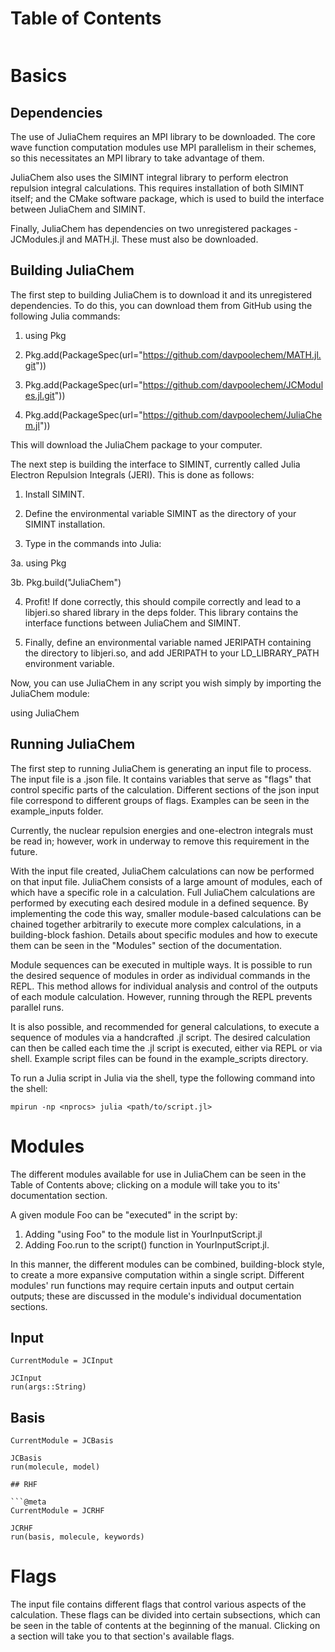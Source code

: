# Table of Contents
```@contents
```

# Basics

## Dependencies

The use of JuliaChem requires an MPI library to be downloaded. The core wave
function computation modules use MPI parallelism in their schemes,
so this necessitates an MPI library to take advantage of them.  

JuliaChem also uses the SIMINT integral library to perform electron repulsion 
integral calculations. This requires installation of both SIMINT itself; and
the CMake software package, which is used to build the interface between 
JuliaChem and SIMINT.

Finally, JuliaChem has dependencies on two unregistered packages - JCModules.jl
and MATH.jl. These must also be downloaded.

## Building JuliaChem

The first step to building JuliaChem is to download it and its unregistered
dependencies. To do this, you can download them from GitHub using the following 
Julia commands:

1. using Pkg

2. Pkg.add(PackageSpec(url="https://github.com/davpoolechem/MATH.jl.git"))

3. Pkg.add(PackageSpec(url="https://github.com/davpoolechem/JCModules.jl.git")) 

4. Pkg.add(PackageSpec(url="https://github.com/davpoolechem/JuliaChem.jl"))

This will download the JuliaChem package to your computer.

The next step is building the interface to SIMINT,
currently called Julia Electron Repulsion Integrals (JERI). This is done as 
follows:

1. Install SIMINT.

2. Define the environmental variable SIMINT as the directory of your
SIMINT installation.

3. Type in the commands into Julia:

3a. using Pkg

3b. Pkg.build("JuliaChem")

4. Profit! If done correctly, this should compile correctly and lead to a
libjeri.so shared library in the deps folder. This library contains the
interface functions between JuliaChem and SIMINT.

5. Finally, define an environmental variable named JERIPATH containing the 
directory to libjeri.so, and add JERIPATH to your LD_LIBRARY_PATH environment
variable. 

Now, you can use JuliaChem in any script you wish simply by importing the 
JuliaChem module:

using JuliaChem

## Running JuliaChem

The first step to running JuliaChem is generating an input file to process. The
input file is a .json file. It contains variables that serve as "flags"
that control specific parts of the calculation. Different sections of the json
input file correspond to different groups of flags. Examples can be seen in
the example_inputs folder.

Currently, the nuclear repulsion energies and one-electron integrals
must be read in; however, work in underway to remove this requirement in
the future.

With the input file created, JuliaChem calculations can now be performed on
that input file. JuliaChem consists of a large amount of modules, each of
which have a specific role in a calculation. Full JuliaChem calculations
are performed by executing each desired module in a defined sequence. By
implementing the code this way, smaller module-based calculations can be chained
together arbitrarily to execute more complex calculations, in a building-block
fashion. Details about specific modules and how to execute them can be seen
in the "Modules" section of the documentation.

Module sequences can be executed in multiple ways. It is possible to run the
desired sequence of modules in order as individual commands in the REPL. This
method allows for individual analysis and control of the outputs of each
module calculation. However, running through the REPL prevents parallel
runs.

It is also possible, and recommended for general calculations,
to execute a sequence of modules via a handcrafted .jl script. The desired
calculation can then be called each time the .jl script is executed, either via
REPL or via shell. Example script files can be found in the example_scripts
directory.

To run a Julia script in Julia via the shell, type the following command into
the shell:
```
mpirun -np <nprocs> julia <path/to/script.jl>
```

# Modules

The different modules available for use in JuliaChem can be seen in the
Table of Contents above; clicking on a module will take you to its'
documentation section.

A given module Foo can be "executed" in the script by:
1. Adding "using Foo" to the module list in YourInputScript.jl
2. Adding Foo.run to the script() function in YourInputScript.jl.

In this manner, the different modules can be combined, building-block style, to
create a more expansive computation within a single script. Different
modules' run functions may require certain inputs and output certain outputs;
these are discussed in the module's individual documentation sections.

## Input

```@meta
CurrentModule = JCInput
```

```@docs
JCInput
run(args::String)
```
## Basis 

```@meta
CurrentModule = JCBasis
```

```@docs
JCBasis
run(molecule, model)

## RHF

```@meta
CurrentModule = JCRHF
```

```@docs
JCRHF
run(basis, molecule, keywords)
```

# Flags

The input file contains different flags that control various aspects of the
calculation. These flags can be divided into certain subsections, which can
be seen in the table of contents at the beginning of the manual. Clicking on
a section will take you to that section's available flags.
